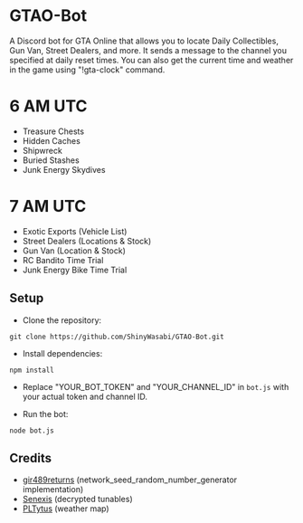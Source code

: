 # GTAO-Bot
A Discord bot for GTA Online that allows you to locate Daily Collectibles, Gun Van, Street Dealers, and more.
It sends a message to the channel you specified at daily reset times. You can also get the current time and weather in the game using "!gta-clock" command.

# 6 AM UTC
* Treasure Chests
* Hidden Caches
* Shipwreck
* Buried Stashes
* Junk Energy Skydives

# 7 AM UTC
* Exotic Exports (Vehicle List)
* Street Dealers (Locations & Stock)
* Gun Van (Location & Stock)
* RC Bandito Time Trial
* Junk Energy Bike Time Trial

## Setup
- Clone the repository:
```
git clone https://github.com/ShinyWasabi/GTAO-Bot.git
```

- Install dependencies:
```
npm install
```

- Replace "YOUR_BOT_TOKEN" and "YOUR_CHANNEL_ID" in `bot.js` with your actual token and channel ID.

- Run the bot:
```
node bot.js
```

## Credits
* [gir489returns](https://github.com/gir489returns) (network_seed_random_number_generator implementation)
* [Senexis](https://github.com/Senexis) (decrypted tunables)
* [PLTytus](https://github.com/PLTytus) (weather map)